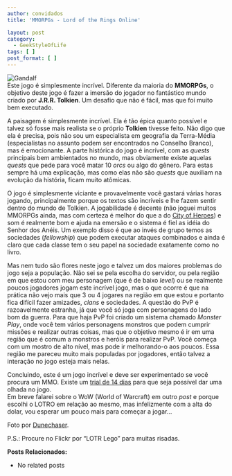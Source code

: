 ```yaml
---
author: convidados
title: 'MMORPGs - Lord of the Rings Online'

layout: post
category:
  - GeekStyleOfLife
tags: [ ]
post_format: [ ]
---
```

![Gandalf][1]  
Este jogo é simplesmente incrível. Diferente da maioria do **MMORPGs**, o objetivo deste jogo é fazer a imersão do jogador no fantástico mundo criado por **J.R.R. Tolkien**. Um desafio que não é fácil, mas que foi muito bem executado. 

A paisagem é simplesmente incrível. Ela é tão épica quanto possível e talvez só fosse mais realista se o próprio **Tolkien** tivesse feito. Não digo que ela é precisa, pois não sou um especialista em geografia da Terra-Média (especialistas no assunto podem ser encontrados no Conselho Branco), mas é emocionante. A parte histórica do jogo é incrível, com as *quests* principais bem ambientados no mundo, mas obviamente existe aquelas *quests* que pede para você matar 10 *orcs* ou algo do gênero. Para estas sempre há uma explicação, mas como elas não são *quests* que auxiliam na evolução da história, ficam muito atômicas. 

O jogo é simplesmente viciante e provavelmente você gastará várias horas jogando, principalmente porque os textos são incríveis e lhe fazem sentir dentro do mundo de Tolkien. A jogabilidade é decente (não joguei muitos MMORPGs ainda, mas com certeza é melhor do que a do [City of Heroes][2]) e som é realmente bom e ajuda na emersão e o sistema é fiel as idéia do Senhor dos Anéis. Um exemplo disso é que ao invés de grupo temos as sociedades (*fellowship*) que podem executar ataques combinados e ainda é claro que cada classe tem o seu papel na sociedade exatamente como no livro. 

Mas nem tudo são flores neste jogo e talvez um dos maiores problemas do jogo seja a população. Não sei se pela escolha do servidor, ou pela região em que estou com meu personagem (que é de baixo *level*) ou se realmente poucos jogadores jogam este incrível jogo, mas o que ocorre é que na prática não vejo mais que 3 ou 4 jogares na região em que estou e portanto fica difícil fazer amizades, *clans* e sociedades. A questão do PvP é razoavelmente estranha, já que você só joga com personagens do lado bom da guerra. Para que haja PvP foi criado um sistema chamado *Monster Play*, onde você tem vários personagens monstros que podem cumprir missões e realizar outras coisas, mas que o objetivo mesmo é ir em uma região que é comum a monstros e heróis para realizar PvP. Você começa com um mostro de alto nível, mas pode ir melhorando-o aos poucos. Essa região me pareceu muito mais populadas por jogadores, então talvez a interação no jogo esteja mais nelas. 

Concluindo, este é um jogo incrível e deve ser experimentado se você procura um MMO. Existe um [trial de 14 dias][3] para que seja possível dar uma olhada no jogo.  
Em breve falarei sobre o WoW (World of Warcraft) em outro *post* e porque escolhi o LOTRO em relação ao mesmo, mas infelizmente com a alta do dolar, vou esperar um pouco mais para começar a jogar… 

  
Foto por [Dunechaser][4].  
 

P.S.: Procure no Flickr por “LOTR Lego” para muitas risadas. 

**Posts Relacionados:** 
*   No related posts












 [1]: http://vidageek.net/wp-content/uploads/2008/10/gandalf.jpg
 [2]: http://vidageek.net/2008/08/17/mmorpgs-city-of-heroes/ "City of Heroes"
 [3]: http://www.lotro.com/anniversary/t/?utm_content=TRY&utm_source=LOTRO_COM&utm_medium=MPU_LOTRO&utm_campaign=TURBINE "trial de 14 dias"
 [4]: http://flickr.com/photos/dunechaser/174945434/ "Dunechaser"





